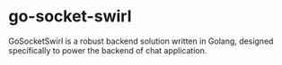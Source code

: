 # go-socket-swirl
GoSocketSwirl is a robust backend solution written in Golang, designed specifically to power the backend of chat application.
